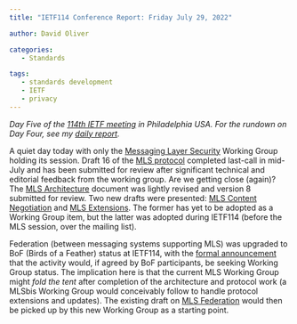 ```yaml
---
title: "IETF114 Conference Report: Friday July 29, 2022"

author: David Oliver

categories:
   - Standards

tags:
   - standards development
   - IETF
   - privacy
---
```


*Day Five of the [114th IETF meeting](https://www.ietf.org/how/meetings/114/) in Philadelphia USA. For the rundown on Day Four, see my [daily report](https://guardianproject.info/2022/07/28/ietf114-conference-report-thursday-july-28-2022/).*

A quiet day today with only the [Messaging Layer Security](https://datatracker.ietf.org/wg/mls/charter/) Working Group holding its session. Draft 16 of the [MLS protocol](https://datatracker.ietf.org/doc/draft-ietf-mls-protocol/) completed last-call in mid-July and has been submitted for review after significant technical and editorial feedback from the working group. Are we getting close (again)?  The [MLS Architecture](https://datatracker.ietf.org/doc/draft-ietf-mls-architecture/) document was lightly revised and version 8 submitted for review.  Two new drafts were presented: [MLS Content Negotiation](https://datatracker.ietf.org/doc/draft-mahy-mls-content-neg/) and [MLS Extensions](https://datatracker.ietf.org/doc/draft-robert-mls-extensions/). The former has yet to be adopted as a Working Group item, but the latter was adopted during IETF114 (before the MLS session, over the mailing list). 

Federation (between messaging systems supporting MLS) was upgraded to BoF (Birds of a Feather) status at IETF114, with the [formal announcement](https://datatracker.ietf.org/doc/bofreq-mahy-mimi-more-im-interop/) that the activity would, if agreed by BoF participants, be seeking Working Group status.  The implication here is that the current MLS Working Group might *fold the tent* after completion of the architecture and protocol work (a MLSbis Working Group would conceivably follow to handle protocol extensions and updates).  The existing draft on [MLS Federation](https://datatracker.ietf.org/doc/html/draft-ietf-mls-federation) would then be picked up by this new Working Group as a starting point. 
